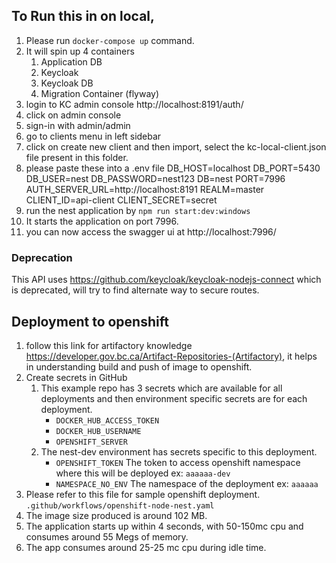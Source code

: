 ## To Run this in on local,
1. Please  run `docker-compose up` command.
2. It will spin up 4 containers
   1. Application DB
   2. Keycloak
   3. Keycloak DB
   4. Migration Container (flyway)
3. login to KC admin console http://localhost:8191/auth/
4. click on admin console
5. sign-in with admin/admin
6. go to clients menu in left sidebar
7. click on create new client and then import, select the kc-local-client.json file present in this folder.
8. please paste these into a .env file 
    DB_HOST=localhost
    DB_PORT=5430
    DB_USER=nest
    DB_PASSWORD=nest123
    DB=nest
    PORT=7996
    AUTH_SERVER_URL=http://localhost:8191
    REALM=master
    CLIENT_ID=api-client
    CLIENT_SECRET=secret
9. run the nest application by `npm run start:dev:windows`
10. It starts the application on port 7996.
11. you can now access the swagger ui at http://localhost:7996/
### Deprecation
This API uses https://github.com/keycloak/keycloak-nodejs-connect which is deprecated, will try to find alternate way to secure routes.
## Deployment to openshift
1. follow this link for artifactory knowledge https://developer.gov.bc.ca/Artifact-Repositories-(Artifactory),  it helps in understanding build and push of image to openshift.
2. Create secrets in GitHub
    1. This example repo has 3 secrets which are available for all deployments and then environment specific secrets are for each deployment.
        - `DOCKER_HUB_ACCESS_TOKEN`
        - `DOCKER_HUB_USERNAME`
        - `OPENSHIFT_SERVER`
    2. The nest-dev environment has secrets specific to this deployment.
        - `OPENSHIFT_TOKEN` The token to access openshift namespace where this will be deployed ex: `aaaaaa-dev`
        - `NAMESPACE_NO_ENV` The namespace of the deployment ex: `aaaaaa`
3. Please refer to this file for sample openshift deployment. `.github/workflows/openshift-node-nest.yaml`
4. The image size produced is around 102 MB.
5. The application starts up within 4 seconds, with 50-150mc cpu and consumes around 55 Megs of memory.
6. The app consumes around 25-25 mc cpu during idle time.
